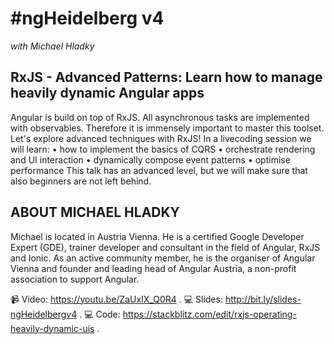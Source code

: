 # #ngHeidelberg v4
_with Michael Hladky_

## RxJS - Advanced Patterns: Learn how to manage heavily dynamic Angular apps

Angular is build on top of RxJS. All asynchronous tasks are implemented with observables. Therefore it is immensely important to master this toolset. Let's explore advanced techniques with RxJS! In a livecoding session we will learn:
• how to implement the basics of CQRS
• orchestrate rendering and UI interaction
• dynamically compose event patterns
• optimise performance
This talk has an advanced level, but we will make sure that also beginners are not left behind.

## ABOUT MICHAEL HLADKY

Michael is located in Austria Vienna. He is a certified Google Developer Expert (GDE), trainer developer and consultant in the field of Angular, RxJS and Ionic. As an active community member, he is the organiser of Angular Vienna and founder and leading head of Angular Austria, a non-profit association to support Angular.

📹 Video: https://youtu.be/ZaUxIX_Q0R4 . 
💻 Slides: http://bit.ly/slides-ngHeidelbergv4 . 
💻 Code: https://stackblitz.com/edit/rxjs-operating-heavily-dynamic-uis . 
